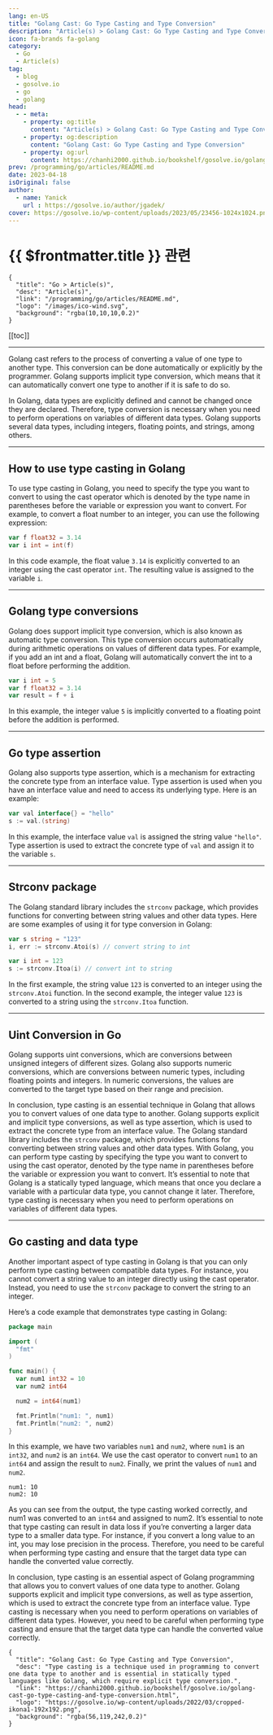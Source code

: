 ```yaml
---
lang: en-US
title: "Golang Cast: Go Type Casting and Type Conversion"
description: "Article(s) > Golang Cast: Go Type Casting and Type Conversion"
icon: fa-brands fa-golang
category:
  - Go
  - Article(s)
tag:
  - blog
  - gosolve.io
  - go
  - golang
head:
  - - meta:
    - property: og:title
      content: "Article(s) > Golang Cast: Go Type Casting and Type Conversion"
    - property: og:description
      content: "Golang Cast: Go Type Casting and Type Conversion"
    - property: og:url
      content: https://chanhi2000.github.io/bookshelf/gosolve.io/golang-cast-go-type-casting-and-type-conversion.html
prev: /programming/go/articles/README.md
date: 2023-04-18
isOriginal: false
author:
  - name: Yanick
    url : https://gosolve.io/author/jgadek/
cover: https://gosolve.io/wp-content/uploads/2023/05/23456-1024x1024.png
---
```


# {{ $frontmatter.title }} 관련

```component VPCard
{
  "title": "Go > Article(s)",
  "desc": "Article(s)",
  "link": "/programming/go/articles/README.md",
  "logo": "/images/ico-wind.svg",
  "background": "rgba(10,10,10,0.2)"
}
```

[[toc]]

---

<SiteInfo
  name="Golang Cast: Go Type Casting and Type Conversion"
  desc="Type casting is a technique used in programming to convert one data type to another and is essential in statically typed languages like Golang, which require explicit type conversion."
  url="https://gosolve.io/golang-cast-go-type-casting-and-type-conversion"
  logo="https://gosolve.io/wp-content/uploads/2022/03/cropped-ikona1-192x192.png"
  preview="https://gosolve.io/wp-content/uploads/2023/05/23456-1024x1024.png"/>

Golang cast refers to the process of converting a value of one type to another type. This conversion can be done automatically or explicitly by the programmer. Golang supports implicit type conversion, which means that it can automatically convert one type to another if it is safe to do so.

In Golang, data types are explicitly defined and cannot be changed once they are declared. Therefore, type conversion is necessary when you need to perform operations on variables of different data types. Golang supports several data types, including integers, floating points, and strings, among others.

---

## How to use type casting in Golang

To use type casting in Golang, you need to specify the type you want to convert to using the cast operator which is denoted by the type name in parentheses before the variable or expression you want to convert. For example, to convert a float number to an integer, you can use the following expression:

```go
var f float32 = 3.14
var i int = int(f)
```

In this code example, the float value `3.14` is explicitly converted to an integer using the cast operator `int`. The resulting value is assigned to the variable `i`.

---

## Golang type conversions

Golang does support implicit type conversion, which is also known as automatic type conversion. This type conversion occurs automatically during arithmetic operations on values of different data types. For example, if you add an int and a float, Golang will automatically convert the int to a float before performing the addition.

```go
var i int = 5
var f float32 = 3.14
var result = f + i
```

In this example, the integer value `5` is implicitly converted to a floating point before the addition is performed.

---

## Go type assertion

Golang also supports type assertion, which is a mechanism for extracting the concrete type from an interface value. Type assertion is used when you have an interface value and need to access its underlying type. Here is an example:

```go
var val interface{} = "hello"
s := val.(string)
```

In this example, the interface value `val` is assigned the string value `"hello"`. Type assertion is used to extract the concrete type of `val` and assign it to the variable `s`.

---

## Strconv package

The Golang standard library includes the `strconv` package, which provides functions for converting between string values and other data types. Here are some examples of using it for type conversion in Golang:

```go
var s string = "123"
i, err := strconv.Atoi(s) // convert string to int

var i int = 123
s := strconv.Itoa(i) // convert int to string
```

In the first example, the string value `123` is converted to an integer using the `strconv.Atoi` function. In the second example, the integer value `123` is converted to a string using the `strconv.Itoa` function.

---

## Uint Conversion in Go

Golang supports uint conversions, which are conversions between unsigned integers of different sizes. Golang also supports numeric conversions, which are conversions between numeric types, including floating points and integers. In numeric conversions, the values are converted to the target type based on their range and precision.

In conclusion, type casting is an essential technique in Golang that allows you to convert values of one data type to another. Golang supports explicit and implicit type conversions, as well as type assertion, which is used to extract the concrete type from an interface value. The Golang standard library includes the `strconv` package, which provides functions for converting between string values and other data types. With Golang, you can perform type casting by specifying the type you want to convert to using the cast operator, denoted by the type name in parentheses before the variable or expression you want to convert. It’s essential to note that Golang is a statically typed language, which means that once you declare a variable with a particular data type, you cannot change it later. Therefore, type casting is necessary when you need to perform operations on variables of different data types.

---

## Go casting and data type

Another important aspect of type casting in Golang is that you can only perform type casting between compatible data types. For instance, you cannot convert a string value to an integer directly using the cast operator. Instead, you need to use the `strconv` package to convert the string to an integer.

Here’s a code example that demonstrates type casting in Golang:

```go
package main

import (
  "fmt"
)

func main() {
  var num1 int32 = 10
  var num2 int64

  num2 = int64(num1)

  fmt.Println("num1: ", num1)
  fmt.Println("num2: ", num2)
}
```

In this example, we have two variables `num1` and `num2`, where `num1` is an `int32`, and `num2` is an `int64`. We use the cast operator to convert `num1` to an `int64` and assign the result to `num2`. Finally, we print the values of `num1` and `num2`. 

```plaintext title="ooutput
num1: 10
num2: 10
```

As you can see from the output, the type casting worked correctly, and num1 was converted to an `int64` and assigned to num2. It’s essential to note that type casting can result in data loss if you’re converting a larger data type to a smaller data type. For instance, if you convert a long value to an int, you may lose precision in the process. Therefore, you need to be careful when performing type casting and ensure that the target data type can handle the converted value correctly.

In conclusion, type casting is an essential aspect of Golang programming that allows you to convert values of one data type to another. Golang supports explicit and implicit type conversions, as well as type assertion, which is used to extract the concrete type from an interface value. Type casting is necessary when you need to perform operations on variables of different data types. However, you need to be careful when performing type casting and ensure that the target data type can handle the converted value correctly.

<!-- TODO: add ARTICLE CARD -->
```component VPCard
{
  "title": "Golang Cast: Go Type Casting and Type Conversion",
  "desc": "Type casting is a technique used in programming to convert one data type to another and is essential in statically typed languages like Golang, which require explicit type conversion.",
  "link": "https://chanhi2000.github.io/bookshelf/gosolve.io/golang-cast-go-type-casting-and-type-conversion.html",
  "logo": "https://gosolve.io/wp-content/uploads/2022/03/cropped-ikona1-192x192.png",
  "background": "rgba(56,119,242,0.2)"
}
```
